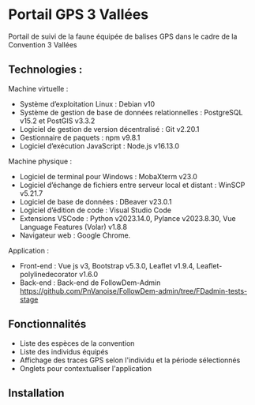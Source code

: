 # Portail GPS 3 Vallées
Portail de suivi de la faune équipée de balises GPS dans le cadre de la Convention 3 Vallées

## Technologies :

Machine virtuelle :
- Système d’exploitation Linux : Debian v10
- Système de gestion de base de données relationnelles : PostgreSQL v15.2 et PostGIS v3.3.2
- Logiciel de gestion de version décentralisé : Git v2.20.1
- Gestionnaire de paquets : npm v9.8.1
- Logiciel d’exécution JavaScript : Node.js v16.13.0

Machine physique :
- Logiciel de terminal pour Windows : MobaXterm v23.0
- Logiciel d’échange de fichiers entre serveur local et distant : WinSCP v5.21.7
- Logiciel de base de données : DBeaver v23.0.1
- Logiciel d’édition de code : Visual Studio Code
- Extensions VSCode : Python v2023.14.0, Pylance v2023.8.30, Vue Language Features (Volar) v1.8.8
- Navigateur web : Google Chrome.

Application :
- Front-end : Vue js v3, Bootstrap v5.3.0, Leaflet v1.9.4, Leaflet-polylinedecorator v1.6.0
- Back-end : Back-end de FollowDem-Admin https://github.com/PnVanoise/FollowDem-admin/tree/FDadmin-tests-stage 

## Fonctionnalités 

- Liste des espèces de la convention
- Liste des individus équipés 
- Affichage des traces GPS selon l'individu et la période sélectionnés 
- Onglets pour contextualiser l'application

## Installation 


